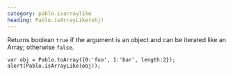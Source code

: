 ```yaml
--- 
category: pablo.isarraylike
heading: Pablo.isArrayLike(obj)
---
```


Returns boolean `true` if the argument is an object and can be iterated like an Array; otherwise `false`.

    var obj = Pablo.toArray({0:'foo', 1:'bar', length:2});
    alert(Pablo.isArrayLike(obj));
